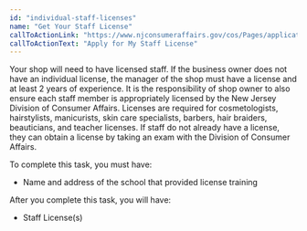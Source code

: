 ```yaml
---
id: "individual-staff-licenses"
name: "Get Your Staff License"
callToActionLink: "https://www.njconsumeraffairs.gov/cos/Pages/applications.aspx"
callToActionText: "Apply for My Staff License"
---
```


Your shop will need to have licensed staff. If the business owner does not have an individual license, the manager of the shop must have a license and at least 2 years of experience. It is the responsibility of shop owner to also ensure each staff member is appropriately licensed by the New Jersey Division of Consumer Affairs. Licenses are required for cosmetologists, hairstylists, manicurists, skin care specialists, barbers, hair braiders, beauticians, and teacher licenses. If staff do not already have a license, they can obtain a license by taking an exam with  the Division of Consumer Affairs.
        
To complete this task, you must have:
- Name and address of the school that provided license training

After you complete this task, you will have:
- Staff License(s)
